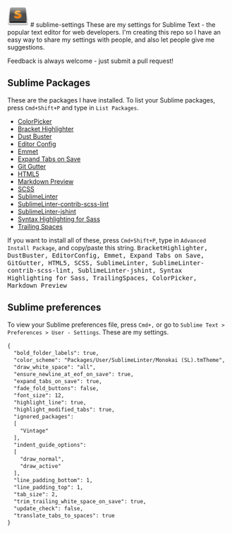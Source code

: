 <img src="./sublime-text-icon.png" style="width: 48px; height: 48px;"/>
# sublime-settings
These are my settings for Sublime Text - the popular text editor for web developers. I'm creating this repo so I have an easy way to share my settings with people, and also let people give me suggestions.

Feedback is always welcome - just submit a pull request!

## Sublime Packages
These are the packages I have installed. To list your Sublime packages, press `Cmd+Shift+P` and type in `List Packages`.
* [ColorPicker](https://packagecontrol.io/packages/ColorPicker)
* [Bracket Highlighter](https://packagecontrol.io/packages/BracketHighlighter)
* [Dust Buster](https://packagecontrol.io/packages/DustBuster)
* [Editor Config](https://packagecontrol.io/packages/EditorConfig)
* [Emmet](https://packagecontrol.io/packages/Emmet)
* [Expand Tabs on Save](https://packagecontrol.io/packages/Expand%20Tabs%20on%20Save)
* [Git Gutter](https://packagecontrol.io/packages/GitGutter)
* [HTML5](https://packagecontrol.io/packages/HTML5)
* [Markdown Preview](https://packagecontrol.io/packages/Markdown%20Preview)
* [SCSS](https://packagecontrol.io/packages/SCSS)
* [SublimeLinter](https://packagecontrol.io/packages/SublimeLinter)
* [SublimeLinter-contrib-scss-lint](https://packagecontrol.io/packages/SublimeLinter-contrib-scss-lint)
* [SublimeLinter-jshint](https://packagecontrol.io/packages/SublimeLinter-jshint)
* [Syntax Highlighting for Sass](https://packagecontrol.io/packages/Syntax%20Highlighting%20for%20Sass)
* [Trailing Spaces](https://packagecontrol.io/packages/TrailingSpaces)

If you want to install all of these, press `Cmd+Shift+P`, type in `Advanced Install Package`, and copy/paste this string.
<kbd>
BracketHighlighter, DustBuster, EditorConfig, Emmet, Expand Tabs on Save, GitGutter, HTML5, SCSS, SublimeLinter, SublimeLinter-contrib-scss-lint, SublimeLinter-jshint, Syntax Highlighting for Sass, TrailingSpaces, ColorPicker, Markdown Preview
</kbd>

## Sublime preferences
To view your Sublime preferences file, press `Cmd+,` or go to `Sublime Text > Preferences > User - Settings`. These are my settings.
```
{
  "bold_folder_labels": true,
  "color_scheme": "Packages/User/SublimeLinter/Monokai (SL).tmTheme",
  "draw_white_space": "all",
  "ensure_newline_at_eof_on_save": true,
  "expand_tabs_on_save": true,
  "fade_fold_buttons": false,
  "font_size": 12,
  "highlight_line": true,
  "highlight_modified_tabs": true,
  "ignored_packages":
  [
    "Vintage"
  ],
  "indent_guide_options":
  [
    "draw_normal",
    "draw_active"
  ],
  "line_padding_bottom": 1,
  "line_padding_top": 1,
  "tab_size": 2,
  "trim_trailing_white_space_on_save": true,
  "update_check": false,
  "translate_tabs_to_spaces": true
}
```
